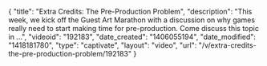 {
    "title": "Extra Credits: The Pre-Production Problem",
    "description": "This week, we kick off the Guest Art Marathon with a discussion on why games really need to start making time for pre-production. Come discuss this topic in ...",
    "videoid": "192183",
    "date_created": "1406055194",
    "date_modified": "1418181780",
    "type": "captivate",
    "layout": "video",
    "url": "\/v\/extra-credits-the-pre-production-problem\/192183"
}